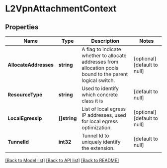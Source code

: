 # L2VpnAttachmentContext

## Properties
Name | Type | Description | Notes
------------ | ------------- | ------------- | -------------
**AllocateAddresses** | **string** | A flag to indicate whether to allocate addresses from allocation     pools bound to the parent logical switch.  | [optional] [default to null]
**ResourceType** | **string** | Used to identify which concrete class it is | [default to null]
**LocalEgressIp** | **[]string** | List of local egress IP addresses, used for local egress optimization.  | [optional] [default to null]
**TunnelId** | **int32** | Tunnel Id to uniquely identify the extension. | [default to null]

[[Back to Model list]](../README.md#documentation-for-models) [[Back to API list]](../README.md#documentation-for-api-endpoints) [[Back to README]](../README.md)

